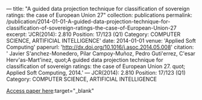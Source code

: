—
title: "A guided data projection technique for classification of sovereign ratings: the case of European Union 27"
collection: publications
permalink: /publication/2014-01-01-A-guided-data-projection-technique-for-classification-of-sovereign-ratings-the-case-of-European-Union-27
excerpt: 'JCR(2014): 2.810 Position: 17/123 (Q1) Category: COMPUTER SCIENCE, ARTIFICIAL INTELLIGENCE'
date: 2014-01-01
venue: 'Applied Soft Computing'
paperurl: 'http://dx.doi.org/10.1016/j.asoc.2014.05.008'
citation: ' Javier S&apos;anchez-Monedero,  Pilar Campoy-Muñoz,  Pedro Guti&apos;errez,  C&apos;esar Herv&apos;as-Mart&apos;inez,    quot;A guided data projection technique for classification of sovereign ratings: the case of European Union 27.   quot; Applied Soft Computing, 2014.'
—
JCR(2014): 2.810 Position: 17/123 (Q1) Category: COMPUTER SCIENCE, ARTIFICIAL INTELLIGENCE

[Access paper here](http://dx.doi.org/10.1016/j.asoc.2014.05.008):target="_blank"